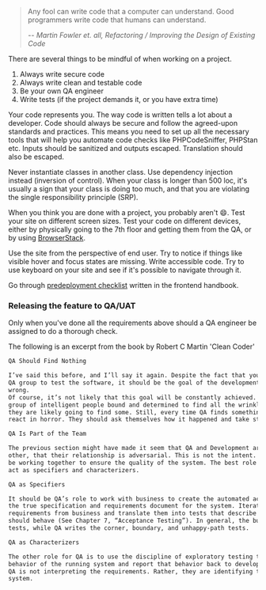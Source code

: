 > Any fool can write code that a computer can understand. Good programmers write code that humans can understand.
>
> -- <cite>Martin Fowler et. all, Refactoring / Improving the Design of Existing Code</cite>

There are several things to be mindful of when working on a project.

1. Always write secure code
2. Always write clean and testable code
3. Be your own QA engineer
4. Write tests (if the project demands it, or you have extra time)

Your code represents you. The way code is written tells a lot about a developer. Code should always be secure and follow the agreed-upon standards and practices.
This means you need to set up all the necessary tools that will help you automate code checks like PHPCodeSniffer, PHPStan etc.
Inputs should be sanitized and outputs escaped. Translation should also be escaped.

Never instantiate classes in another class. Use dependency injection instead (inversion of control).
When your class is longer than 500 loc, it's usually a sign that your class is doing too much, and that you are violating the single responsibility principle (SRP).

When you think you are done with a project, you probably aren't 😄.
Test your site on different screen sizes. Test your code on different devices, either by physically going to the 7th floor and getting them from the QA, or by using [BrowserStack](https://www.browserstack.com/).

Use the site from the perspective of end user. Try to notice if things like visible hover and focus states are missing. Write accessible code. Try to use keyboard on your site and see if it's possible to navigate through it.

Go through [predeployment checklist](https://infinum.com/handbook/frontend/checklists#pre-deploy-checklist) written in the frontend handbook.

### Releasing the feature to QA/UAT

Only when you've done all the requirements above should a QA engineer be assigned to do a thorough check.

The following is an excerpt from the book by Robert C Martin 'Clean Coder'

```md
QA Should Find Nothing

I’ve said this before, and I’ll say it again. Despite the fact that your company may have a separate
QA group to test the software, it should be the goal of the development group that QA find nothing
wrong.
Of course, it’s not likely that this goal will be constantly achieved. After all, when you have a
group of intelligent people bound and determined to find all the wrinkles and deficits in a product,
they are likely going to find some. Still, every time QA finds something the development team should
react in horror. They should ask themselves how it happened and take steps to prevent it in the future.

QA Is Part of the Team

The previous section might have made it seem that QA and Development are at odds with each
other, that their relationship is adversarial. This is not the intent. Rather, QA and Development should
be working together to ensure the quality of the system. The best role for the QA part of the team is to
act as specifiers and characterizers.

QA as Specifiers

It should be QA’s role to work with business to create the automated acceptance tests that become
the true specification and requirements document for the system. Iteration by iteration they gather the
requirements from business and translate them into tests that describe to developers how the system
should behave (See Chapter 7, “Acceptance Testing”). In general, the business writes the happy-path
tests, while QA writes the corner, boundary, and unhappy-path tests.

QA as Characterizers

The other role for QA is to use the discipline of exploratory testing to characterize the true
behavior of the running system and report that behavior back to development and business. In this role
QA is not interpreting the requirements. Rather, they are identifying the actual behaviors of the
system.
```
